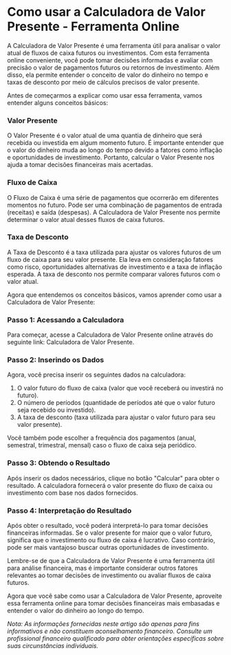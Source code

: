 Como usar a Calculadora de Valor Presente - Ferramenta Online
=============================================================

A Calculadora de Valor Presente é uma ferramenta útil para analisar o valor atual de fluxos de caixa futuros ou investimentos. Com esta ferramenta online conveniente, você pode tomar decisões informadas e avaliar com precisão o valor de pagamentos futuros ou retornos de investimento. Além disso, ela permite entender o conceito de valor do dinheiro no tempo e taxas de desconto por meio de cálculos precisos de valor presente.

Antes de começarmos a explicar como usar essa ferramenta, vamos entender alguns conceitos básicos:

### Valor Presente

O Valor Presente é o valor atual de uma quantia de dinheiro que será recebida ou investida em algum momento futuro. É importante entender que o valor do dinheiro muda ao longo do tempo devido a fatores como inflação e oportunidades de investimento. Portanto, calcular o Valor Presente nos ajuda a tomar decisões financeiras mais acertadas.

### Fluxo de Caixa

O Fluxo de Caixa é uma série de pagamentos que ocorrerão em diferentes momentos no futuro. Pode ser uma combinação de pagamentos de entrada (receitas) e saída (despesas). A Calculadora de Valor Presente nos permite determinar o valor atual desses fluxos de caixa futuros.

### Taxa de Desconto

A Taxa de Desconto é a taxa utilizada para ajustar os valores futuros de um fluxo de caixa para seu valor presente. Ela leva em consideração fatores como risco, oportunidades alternativas de investimento e a taxa de inflação esperada. A taxa de desconto nos permite comparar valores futuros com o valor atual.

Agora que entendemos os conceitos básicos, vamos aprender como usar a Calculadora de Valor Presente:

### Passo 1: Acessando a Calculadora

Para começar, acesse a Calculadora de Valor Presente online através do seguinte link: Calculadora de Valor Presente.

### Passo 2: Inserindo os Dados

Agora, você precisa inserir os seguintes dados na calculadora:

1. O valor futuro do fluxo de caixa (valor que você receberá ou investirá no futuro).
2. O número de períodos (quantidade de períodos até que o valor futuro seja recebido ou investido).
3. A taxa de desconto (taxa utilizada para ajustar o valor futuro para seu valor presente).

Você também pode escolher a frequência dos pagamentos (anual, semestral, trimestral, mensal) caso o fluxo de caixa seja periódico.

### Passo 3: Obtendo o Resultado

Após inserir os dados necessários, clique no botão "Calcular" para obter o resultado. A calculadora fornecerá o valor presente do fluxo de caixa ou investimento com base nos dados fornecidos.

### Passo 4: Interpretação do Resultado

Após obter o resultado, você poderá interpretá-lo para tomar decisões financeiras informadas. Se o valor presente for maior que o valor futuro, significa que o investimento ou fluxo de caixa é lucrativo. Caso contrário, pode ser mais vantajoso buscar outras oportunidades de investimento.

Lembre-se de que a Calculadora de Valor Presente é uma ferramenta útil para análise financeira, mas é importante considerar outros fatores relevantes ao tomar decisões de investimento ou avaliar fluxos de caixa futuros.

Agora que você sabe como usar a Calculadora de Valor Presente, aproveite essa ferramenta online para tomar decisões financeiras mais embasadas e entender o valor do dinheiro ao longo do tempo.

*Nota: As informações fornecidas neste artigo são apenas para fins informativos e não constituem aconselhamento financeiro. Consulte um profissional financeiro qualificado para obter orientações específicas sobre suas circunstâncias individuais.*
